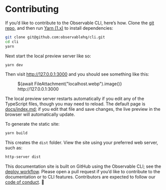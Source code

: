 # Contributing

If you’d like to contribute to the Observable CLI, here’s how. Clone the [git repo](https://github.com/observablehq/cli), and then run [Yarn (1.x)](https://classic.yarnpkg.com/lang/en/docs/install/) to install dependencies:

```sh
git clone git@github.com:observablehq/cli.git
cd cli
yarn
```

Next start the local preview server like so:

```sh
yarn dev
```

Then visit <http://127.0.0.1:3000> and you should see something like this:

<figure>
  ${await FileAttachment("localhost.webp").image()}
  <figcaption>http://127.0.0.1:3000</figcaption>
</figure>

The local preview server restarts automatically if you edit any of the TypeScript files, though you may need to reload. The default page is [docs/index.md](https://github.com/observablehq/cli/blob/main/docs/index.md?plain=1); if you edit that file and save changes, the live preview in the browser will automatically update.

To generate the static site:

```sh
yarn build
```

This creates the `dist` folder. View the site using your preferred web server, such as:

```sh
http-server dist
```

This documentation site is built on GitHub using the Observable CLI; see the [deploy workflow](https://github.com/observablehq/cli/blob/main/.github/workflows/deploy.yml). Please open a pull request if you’d like to contribute to the documentation or to CLI features. Contributors are expected to follow our [code of conduct](https://github.com/observablehq/.github/blob/master/CODE_OF_CONDUCT.md). 🙏

